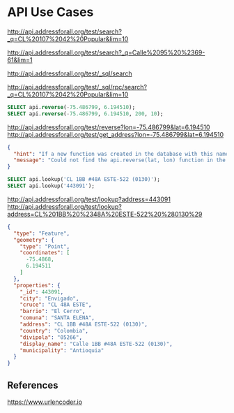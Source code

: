 # API Use Cases

<http://api.addressforall.org/test/search?_q=CL%20107%2042%20Popular&lim=10>

<http://api.addressforall.org/test/search?_q=Calle%2095%20%2369-61&lim=1>

<http://api.addressforall.org/test/_sql/search>

<http://api.addressforall.org/test/_sql/rpc/search?_q=CL%20107%2042%20Popular&lim=10>

```sql
SELECT api.reverse(-75.486799, 6.194510);  
SELECT api.reverse(-75.486799, 6.194510, 200, 10);
```

<http://api.addressforall.org/test/reverse?lon=-75.486799&lat=6.194510>  
<http://api.addressforall.org/test/get_address?lon=-75.486799&lat=6.194510>

```json
{
  "hint": "If a new function was created in the database with this name and arguments, try reloading the schema cache.",
  "message": "Could not find the api.reverse(lat, lon) function in the schema cache"
}
```

```sql
SELECT api.lookup('CL 1BB #48A ESTE-522 (0130)');  
SELECT api.lookup('443091');
```

<http://api.addressforall.org/test/lookup?address=443091>  
<http://api.addressforall.org/test/lookup?address=CL%201BB%20%2348A%20ESTE-522%20%280130%29>

```json
{
  "type": "Feature",
  "geometry": {
    "type": "Point",
    "coordinates": [
      -75.4868,
      6.194511
    ]
  },
  "properties": {
    "_id": 443091,
    "city": "Envigado",
    "cruce": "CL 48A ESTE",
    "barrio": "El Cerro",
    "comuna": "SANTA ELENA",
    "address": "CL 1BB #48A ESTE-522 (0130)",
    "country": "Colombia",
    "divipola": "05266",
    "display_name": "Calle 1BB #48A ESTE-522 (0130)",
    "municipality": "Antioquia"
  }
}
```

## References

<https://www.urlencoder.io>
